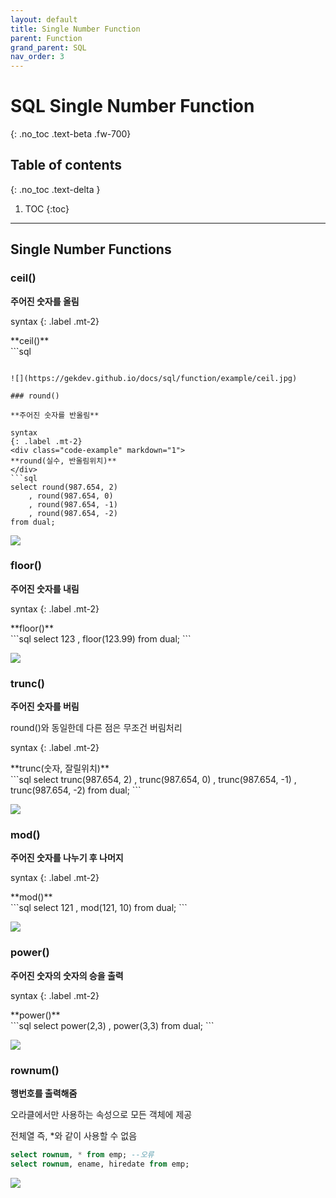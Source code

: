 ```yaml
---
layout: default
title: Single Number Function
parent: Function
grand_parent: SQL
nav_order: 3
---
```


# SQL Single Number Function
{: .no_toc .text-beta .fw-700}

## Table of contents
{: .no_toc .text-delta }

1. TOC
{:toc}

---

## Single Number Functions

### ceil()

**주어진 숫자를 올림**

syntax
{: .label .mt-2}
<div class="code-example" markdown="1">
**ceil()** 
</div>
```sql

```

![](https://gekdev.github.io/docs/sql/function/example/ceil.jpg)

### round()

**주어진 숫자를 반올림**

syntax
{: .label .mt-2}
<div class="code-example" markdown="1">
**round(실수, 반올림위치)** 
</div>
```sql
select round(987.654, 2)
    , round(987.654, 0)
    , round(987.654, -1)
    , round(987.654, -2)
from dual;
```

![](https://gekdev.github.io/docs/sql/function/example/round.jpg)

### floor()

**주어진 숫자를 내림**

syntax
{: .label .mt-2}
<div class="code-example" markdown="1">
**floor()** 
</div>
```sql
select 123
    , floor(123.99)
from dual;
```

![](https://gekdev.github.io/docs/sql/function/example/floor.jpg)

### trunc()

**주어진 숫자를 버림**

round()와 동일한데 다른 점은 무조건 버림처리

syntax
{: .label .mt-2}
<div class="code-example" markdown="1">
**trunc(숫자, 잘릴위치)** 
</div>
```sql
select trunc(987.654, 2)
    , trunc(987.654, 0)
    , trunc(987.654, -1)
    , trunc(987.654, -2)
from dual;
```

![](https://gekdev.github.io/docs/sql/function/example/trunc.jpg)

### mod()

**주어진 숫자를 나누기 후 나머지**

syntax
{: .label .mt-2}
<div class="code-example" markdown="1">
**mod()** 
</div>
```sql
select 121
    , mod(121, 10)
from dual;
```

![](https://gekdev.github.io/docs/sql/function/example/mod.jpg)

### power()

**주어진 숫자의 숫자의 승을 출력**

syntax
{: .label .mt-2}
<div class="code-example" markdown="1">
**power()** 
</div>
```sql
select power(2,3)
	, power(3,3) 
from dual;
```

![](https://gekdev.github.io/docs/sql/function/example/power.jpg)

### rownum()

**행번호를 출력해줌**

오라클에서만 사용하는 속성으로 모든 객체에 제공

전체열 즉, *와 같이 사용할 수 없음

```sql
select rownum, * from emp; --오류
select rownum, ename, hiredate from emp;
```

![](https://gekdev.github.io/docs/sql/function/example/rownum.jpg)
